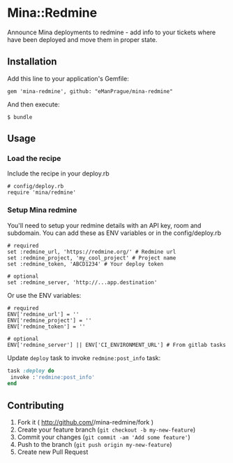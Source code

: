 # Mina::Redmine

Announce Mina deployments to redmine - add info to your tickets where
have been deployed and move them in proper state.

## Installation

Add this line to your application's Gemfile:

    gem 'mina-redmine', github: "eManPrague/mina-redmine"

And then execute:

    $ bundle

## Usage

### Load the recipe
Include the recipe in your deploy.rb

    # config/deploy.rb
    require 'mina/redmine'

### Setup Mina redmine
You'll need to setup your redmine details with an API key, room and subdomain. You can add these as ENV variables or in the config/deploy.rb

    # required
    set :redmine_url, 'https://redmine.org/' # Redmine url
    set :redmine_project, 'my_cool_project' # Project name
    set :redmine_token, 'ABCD1234' # Your deploy token

    # optional
    set :redmine_server, 'http://...app.destination'

Or use the ENV variables:

    # required
    ENV['redmine_url'] = ''
    ENV['redmine_project'] = ''
    ENV['redmine_token'] = ''

    # optional
    ENV['redmine_server'] || ENV['CI_ENVIRONMENT_URL'] # From gitlab tasks


Update `deploy` task to invoke `redmine:post_info` task:

 ```ruby
task :deploy do
  invoke :'redmine:post_info'
end
```

## Contributing

1. Fork it ( http://github.com/<my-github-username>/mina-redmine/fork )
2. Create your feature branch (`git checkout -b my-new-feature`)
3. Commit your changes (`git commit -am 'Add some feature'`)
4. Push to the branch (`git push origin my-new-feature`)
5. Create new Pull Request

